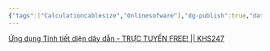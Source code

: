 ```yaml
---
{"tags":["Calculationcablesize","Onlinesofware"],"dg-publish":true,"date":null,"url":"https://www.youtube.com/watch?v=KNCY6NiF3rk","aliases":null,"Related":"ELT","permalink":"/Electric Engineer/ELT/Calculating the size of power cable (Online application)/","dgPassFrontmatter":true,"noteIcon":"2","created":"2024-02-29T09:58:48.918+07:00","updated":"2023-12-25T15:30:19.000+07:00"}
---
```


[Ứng dụng Tính tiết diện dây dẫn - TRỰC TUYẾN FREE! || KHS247](https://khs247.com/tinh-tiet-dien-day-dan/)


